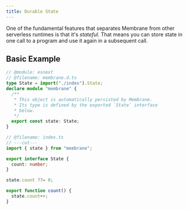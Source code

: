 ```yaml
---
title: Durable State
---
```


One of the fundamental features that separates Membrane from other serverless runtimes is that it's _stateful_. That means you can store state in one call to a program and use it again in a subsequent call.

## Basic Example

```ts twoslash
// @module: esnext
// @filename: membrane.d.ts
type State = import("./index").State;
declare module "membrane" {
  /**
   * This object is automatically persisted by Membrane.
   * Its type is defined by the exported `State` interface
   * below.
   */
  export const state: State;
}

// @filename: index.ts
// ---cut---
import { state } from "membrane";

export interface State {
  count: number;
}

state.count ??= 0;

export function count() {
  state.count++;
}
```
